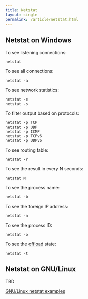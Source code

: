 ```yaml
---
title: Netstat
layout: single
permalink: /article/netstat.html
---
```


## Netstat on Windows

To see listening connections:

```
netstat

```

To see all connections:

```
netstat -a
```

To see network statistics:

```
netstat -e
netstat -s
```

To filter output based on protocols:

```
netstat -p TCP
netstat -p UDP
netstat -p ICMP
netstat -p TCPv6
netstat -p UDPv6
```

To see routing table:

```
netstat -r
```

To see the result in every N seconds:

```
netstat N
```

To see the process name:

```
netstat -b
```

To see the foreign IP address:

```
netstat -n
```

To see the process ID:

```
netstat -o
```

To see the [offload] state:

```
netstat -t
```

[offload]: http://blogs.technet.com/b/brad_rutkowski/archive/2007/08/10/how-to-know-if-tcp-offload-is-working.aspx

## Netstat on GNU/Linux

TBD

[GNU/Linux netstat examples](http://www.binarytides.com/linux-netstat-command-examples/)
